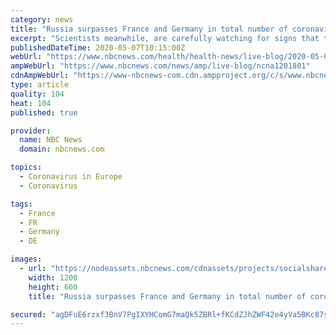 ```yaml
---
category: news
title: "Russia surpasses France and Germany in total number of coronavirus cases"
excerpt: "Scientists meanwhile, are carefully watching for signs that the transmission of coronavirus could slow in warm weather. The consensus seems to be that the virus will be seasonal and endemic, meaning that,"
publishedDateTime: 2020-05-07T10:15:00Z
webUrl: "https://www.nbcnews.com/health/health-news/live-blog/2020-05-07-coronavirus-news-n1201801/ncrd1201841"
ampWebUrl: "https://www.nbcnews.com/news/amp/live-blog/ncna1201801"
cdnAmpWebUrl: "https://www-nbcnews-com.cdn.ampproject.org/c/s/www.nbcnews.com/news/amp/live-blog/ncna1201801"
type: article
quality: 104
heat: 104
published: true

provider:
  name: NBC News
  domain: nbcnews.com

topics:
  - Coronavirus in Europe
  - Coronavirus

tags:
  - France
  - FR
  - Germany
  - DE

images:
  - url: "https://nodeassets.nbcnews.com/cdnassets/projects/socialshareimages-bento/og-nbcnews1200x630.png"
    width: 1200
    height: 600
    title: "Russia surpasses France and Germany in total number of coronavirus cases"

secured: "agDFuE6rzxf3BnV7PgIXYHComG7maQk5ZBRl+fKCdZJhZWF42e4yVa5BKc87s6udNtmfsmJqP9u03LV1iqgTYbL03ROXiaBcSYuYWd2vkCOoGT9aFoNn78USxMjV+rYYPsvqSVVbCubMMFgEdHJv4CuzQn53KDs4Ox5XzRNI/z75Cqw7ml+DWuOM9sL7n2gqRpw8qz7OeULkSNZHgdj2Vn8cBIO54BbY4uDosmYPC1zKY8nBMYx/PSiZFIks+qiSRN+RmcCRuHLZVE2akJhbdLqpKR5gj0CAjxg6IbOmAtOTpBeEgEKMOycQF5nxAM8F/AFHUmlZtFPKbh7FI/zbLvSYS4aJB//h2iCAalBtTpxUZSTnDyMRNDl72ECW0wD3FOYOHxZHHzdnr1TcMOTkuM2cS9XM+40nB212aO1LWAoH7MCNnlyUnnT8Xuf+HmqcB/PE8xz493vFLPDps3slCNbly4Qwc9JtyUWatwwqQSg=;+hbXOOQMrrhq1URzA+SwKw=="
---
```


